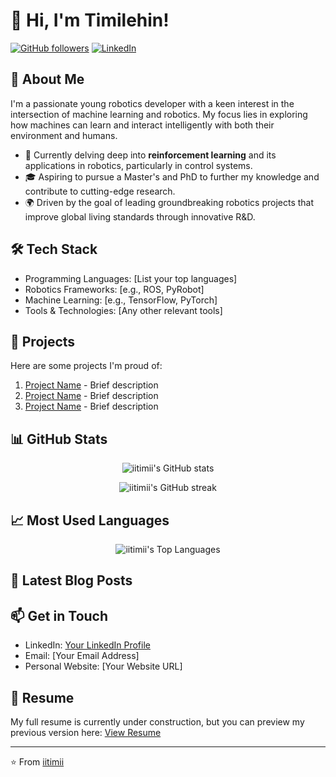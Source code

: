 # 👋 Hi, I'm Timilehin!

[![GitHub followers](https://img.shields.io/github/followers/iitimii?label=Follow&style=social)](https://github.com/iitimii)
[![LinkedIn](https://img.shields.io/badge/-LinkedIn-blue?style=flat-square&logo=Linkedin&logoColor=white&link=YOUR_LINKEDIN_URL)](YOUR_LINKEDIN_URL)

## 🤖 About Me

I'm a passionate young robotics developer with a keen interest in the intersection of machine learning and robotics. My focus lies in exploring how machines can learn and interact intelligently with both their environment and humans.

- 🔬 Currently delving deep into **reinforcement learning** and its applications in robotics, particularly in control systems.
- 🎓 Aspiring to pursue a Master's and PhD to further my knowledge and contribute to cutting-edge research.
- 🌍 Driven by the goal of leading groundbreaking robotics projects that improve global living standards through innovative R&D.

## 🛠️ Tech Stack

- Programming Languages: [List your top languages]
- Robotics Frameworks: [e.g., ROS, PyRobot]
- Machine Learning: [e.g., TensorFlow, PyTorch]
- Tools & Technologies: [Any other relevant tools]

## 🚀 Projects

Here are some projects I'm proud of:

1. [Project Name](link) - Brief description
2. [Project Name](link) - Brief description
3. [Project Name](link) - Brief description

## 📊 GitHub Stats

<p align="center">
  <img src="https://github-readme-stats.vercel.app/api?username=iitimii&show_icons=true&theme=dark&locale=en" alt="iitimii's GitHub stats" />
</p>

<p align="center">
  <img src="https://github-readme-streak-stats.herokuapp.com/?user=iitimii&theme=dark" alt="iitimii's GitHub streak" />
</p>

## 📈 Most Used Languages

<p align="center">
  <img src="https://github-readme-stats.vercel.app/api/top-langs/?username=iitimii&layout=compact&theme=dark" alt="iitimii's Top Languages" />
</p>

## 📝 Latest Blog Posts

<!-- BLOG-POST-LIST:START -->
<!-- BLOG-POST-LIST:END -->

## 📫 Get in Touch

- LinkedIn: [Your LinkedIn Profile](YOUR_LINKEDIN_URL)
- Email: [Your Email Address]
- Personal Website: [Your Website URL]

## 📄 Resume

My full resume is currently under construction, but you can preview my previous version here:
[View Resume](https://drive.google.com/file/d/1kHch-R7y0HAxl73Fhi4Gux988tthxH0A/view?usp=sharing)

---

⭐️ From [iitimii](https://github.com/iitimii)

